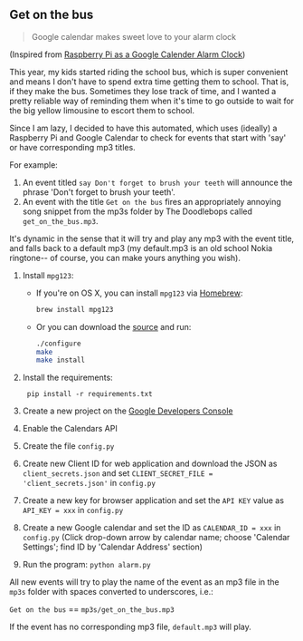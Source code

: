 ## Get on the bus

> Google calendar makes sweet love to your alarm clock

(Inspired from [Raspberry Pi as a Google Calender Alarm Clock](http://www.esologic.com/?p=634))

This year, my kids started riding the school bus, which is super convenient and means I don't have to spend extra time getting them to school. That is, if they make the bus. Sometimes they lose track of time, and I wanted a pretty reliable way of reminding them when it's time to go outside to wait for the big yellow limousine to escort them to school. 

Since I am lazy, I decided to have this automated, which uses (ideally) a Raspberry Pi and Google Calendar to check for events that start with 'say' or have corresponding mp3 titles.

For example:

1. An event titled `say Don't forget to brush your teeth` will announce the phrase 'Don't forget to brush your teeth'.
2. An event with the title `Get on the bus` fires an appropriately annoying song snippet from the mp3s folder by The Doodlebops called `get_on_the_bus.mp3`.

It's dynamic in the sense that it will try and play any mp3 with the event title, and falls back to a default mp3 (my default.mp3 is an old school Nokia ringtone-- of course, you can make yours anything you wish).

1. Install `mpg123`:
    * If you're on OS X, you can install `mpg123` via [Homebrew](http://brew.sh):

        ```sh
        brew install mpg123
        ```

    * Or you can download the [source](http://sourceforge.net/projects/mpg123/files/) and run:

        ```sh
        ./configure
        make
        make install
        ```

2. Install the requirements:

        pip install -r requirements.txt

3. Create a new project on the [Google Developers Console](https://console.developers.google.com)
4. Enable the Calendars API
5. Create the file `config.py`
6. Create new Client ID for web application and download the JSON as `client_secrets.json` and set `CLIENT_SECRET_FILE = 'client_secrets.json'` in `config.py`
7. Create a new key for browser application and set the `API KEY` value as `API_KEY = xxx` in `config.py`
8. Create a new Google calendar and set the ID as `CALENDAR_ID = xxx` in `config.py` (Click drop-down arrow by calendar name; choose 'Calendar Settings'; find ID by 'Calendar Address' section)
9. Run the program: `python alarm.py`

All new events will try to play the name of the event as an mp3 file in the `mp3s` folder with spaces converted to underscores, i.e.:  

`Get on the bus` == `mp3s/get_on_the_bus.mp3`  

If the event has no corresponding mp3 file, `default.mp3` will play.

